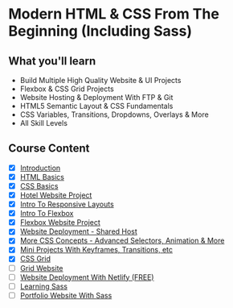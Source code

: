 # Modern HTML & CSS From The Beginning (Including Sass)

## What you'll learn
- Build Multiple High Quality Website & UI Projects
- Flexbox & CSS Grid Projects
- Website Hosting & Deployment With FTP & Git
- HTML5 Semantic Layout & CSS Fundamentals
- CSS Variables, Transitions, Dropdowns, Overlays & More
- All Skill Levels

## Course Content
- [x] [Introduction](01-introduction)
- [x] [HTML Basics](02-html-basics)
- [x] [CSS Basics](03-css-basics)
- [x] [Hotel Website Project](https://genesisgabiola.github.io/hbs)
- [x] [Intro To Responsive Layouts](04-responsive-layouts)
- [x] [Intro To Flexbox](05-flexbox)
- [x] [Flexbox Website Project](https://bridgeledger.netlify.com)
- [x] [Website Deployment - Shared Host](06-website-deployment)
- [x] [More CSS Concepts - Advanced Selectors, Animation & More](07-more-css-concepts)
- [x] [Mini Projects With Keyframes, Transitions, etc](https://codepen.io/genesisgabiola/)
- [x] [CSS Grid](08-css-grid)
- [ ] [Grid Website](https://tech-news.netlify.com/)
- [ ] [Website Deployment With Netlify (FREE)](09-website-deployment-with-netlify)
- [ ] [Learning Sass](10-learning-sass)
- [ ] [Portfolio Website With Sass]()